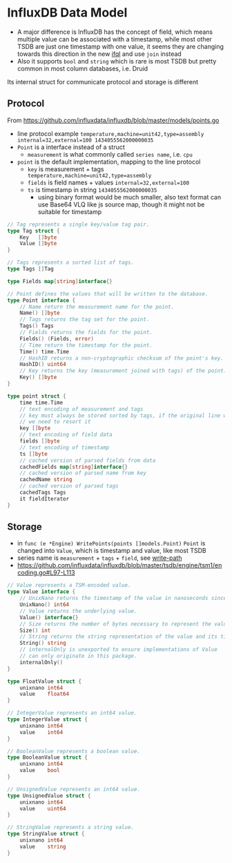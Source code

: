 # InfluxDB Data Model

- A major difference is InfluxDB has the concept of field, which means multiple value can be associated with a timestamp,
while most other TSDB are just one timestamp with one value, it seems they are changing towards this direction in the new
[ifql](https://github.com/influxdata/ifql) and use `join` instead
- Also it supports `bool` and `string` which is rare is most TSDB but pretty common in most column databases, i.e. Druid

Its internal struct for communicate protocol and storage is different

## Protocol

From https://github.com/influxdata/influxdb/blob/master/models/points.go

- line protocol example `temperature,machine=unit42,type=assembly internal=32,external=100 1434055562000000035`
- `Point` is a interface instead of a struct
  - `measurement` is what commonly called `series name`, i.e. `cpu`
- `point` is the default implementation, mapping to the line protocol
  - `key` is measurement + tags ` temperature,machine=unit42,type=assembly`
  - `fields` is field names + values `internal=32,external=100`
  - `ts` is timestamp in string `1434055562000000035`
     - using binary format would be much smaller, also text format can use Base64 VLQ like js source map, though it might not be suitable for timestamp

````go
// Tag represents a single key/value tag pair.
type Tag struct {
	Key   []byte
	Value []byte
}

// Tags represents a sorted list of tags.
type Tags []Tag

type Fields map[string]interface{}

// Point defines the values that will be written to the database.
type Point interface {
	// Name return the measurement name for the point.
	Name() []byte
	// Tags returns the tag set for the point.
	Tags() Tags
	// Fields returns the fields for the point.
	Fields() (Fields, error)
	// Time return the timestamp for the point.
	Time() time.Time
    // HashID returns a non-cryptographic checksum of the point's key.
	HashID() uint64
	// Key returns the key (measurement joined with tags) of the point.
	Key() []byte
}

type point struct {
	time time.Time
	// text encoding of measurement and tags
	// key must always be stored sorted by tags, if the original line was not sorted,
	// we need to resort it
	key []byte
	// text encoding of field data
	fields []byte
	// text encoding of timestamp
	ts []byte
	// cached version of parsed fields from data
	cachedFields map[string]interface{}
	// cached version of parsed name from key
	cachedName string
	// cached version of parsed tags
	cachedTags Tags
	it fieldIterator
}
````

## Storage

- in `func (e *Engine) WritePoints(points []models.Point)` `Point` is changed into `Value`, which is timestamp and value, like most TSDB
- series name is `measurement` + `tags` + `field`, see [write-path](write-path.md)
- https://github.com/influxdata/influxdb/blob/master/tsdb/engine/tsm1/encoding.go#L97-L113

````go
// Value represents a TSM-encoded value.
type Value interface {
	// UnixNano returns the timestamp of the value in nanoseconds since unix epoch.
	UnixNano() int64
	// Value returns the underlying value.
	Value() interface{}
	// Size returns the number of bytes necessary to represent the value and its timestamp.
	Size() int
	// String returns the string representation of the value and its timestamp.
	String() string
	// internalOnly is unexported to ensure implementations of Value
	// can only originate in this package.
	internalOnly()
}

type FloatValue struct {
	unixnano int64
	value    float64
}

// IntegerValue represents an int64 value.
type IntegerValue struct {
	unixnano int64
	value    int64
}

// BooleanValue represents a boolean value.
type BooleanValue struct {
	unixnano int64
	value    bool
}

// UnsignedValue represents an int64 value.
type UnsignedValue struct {
	unixnano int64
	value    uint64
}

// StringValue represents a string value.
type StringValue struct {
	unixnano int64
	value    string
}
````